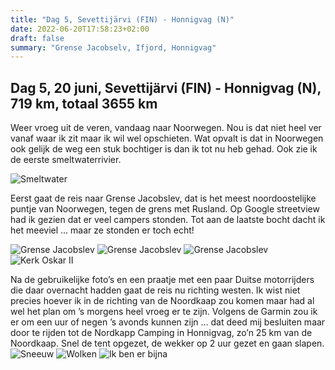 ```yaml
---
title: "Dag 5, Sevettijärvi (FIN) - Honnigvag (N)"
date: 2022-06-20T17:58:23+02:00
draft: false
summary: "Grense Jacobselv, Ifjord, Honnigvag"
---
```

## Dag 5, 20 juni, Sevettijärvi (FIN) - Honnigvag (N), 719 km, totaal 3655 km
Weer vroeg uit de veren, vandaag naar Noorwegen. Nou is dat niet heel ver vanaf waar ik zit maar ik wil
wel opschieten. Wat opvalt is dat in Noorwegen ook gelijk de weg een stuk bochtiger is dan ik
tot nu heb gehad. Ook zie ik de eerste smeltwaterrivier.

![Smeltwater](/images/noordkaap2022-06-20-01-smeltwater-r.jpg "Smeltwater")

Eerst gaat de reis naar Grense Jacobslev, dat is het meest noordoostelijke puntje van
Noorwegen, tegen de grens met Rusland. Op Google streetview had ik gezien dat er veel campers stonden.
Tot aan de laatste bocht dacht ik het meeviel ... maar ze stonden er toch echt!

![Grense Jacobslev](/images/noordkaap2022-06-20-02-grensejacobselv-r.jpg "Grense Jacobslev")
![Grense Jacobslev](/images/noordkaap2022-06-20-03-grensejacobselv-r.jpg "Grense Jacobslev")
![Grense Jacobslev](/images/noordkaap2022-06-20-04-grensejacobselv-r.jpg "Grense Jacobslev")
![Kerk Oskar II](/images/noordkaap2022-06-20-05-kerk-oscar-ii-r.jpg "Kerk Oskar II")

Na de gebruikelijke foto’s en een praatje met een paar Duitse motorrijders die daar overnacht hadden
gaat de reis nu richting westen. Ik wist niet precies hoever ik in de richting van de Noordkaap zou komen
maar had al wel het plan om ’s morgens heel vroeg er te zijn. Volgens de Garmin zou ik er om een uur of
negen ’s avonds kunnen zijn … dat deed mij besluiten maar door te rijden tot de Nordkapp Camping in Honnigvag,
zo’n 25 km van de Noordkaap. Snel de tent opgezet, de wekker op 2 uur gezet en gaan slapen.
![Sneeuw](/images/noordkaap2022-06-20-06-sneeuw-r.jpg "Sneeuw")
![Wolken](/images/noordkaap2022-06-20-07-wolken-r.jpg "Wolken")
![Ik ben er bijna](/images/noordkaap2022-06-20-08-bijna-r.jpg "Ik ben er bijna")

